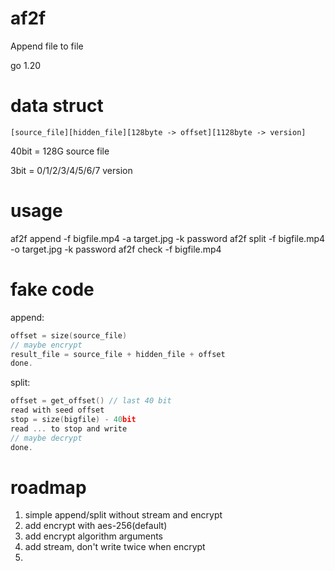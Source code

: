 # af2f
Append file to file

go 1.20

# data struct
`[source_file][hidden_file][128byte -> offset][1128byte -> version]`

40bit = 128G source file

3bit = 0/1/2/3/4/5/6/7 version

# usage
af2f append -f bigfile.mp4 -a target.jpg -k password
af2f split -f bigfile.mp4 -o target.jpg -k password
af2f check -f bigfile.mp4

# fake code
append:
```c
offset = size(source_file)
// maybe encrypt
result_file = source_file + hidden_file + offset
done.
```

split:
```c
offset = get_offset() // last 40 bit
read with seed offset
stop = size(bigfile) - 40bit
read ... to stop and write
// maybe decrypt
done.
```


# roadmap
1. simple append/split without stream and encrypt
2. add encrypt with aes-256(default)
3. add encrypt algorithm arguments
4. add stream, don't write twice when encrypt
5. 

